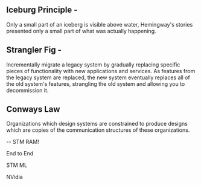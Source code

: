 ## Iceburg Principle - 
Only a small part of an iceberg is visible above water, Hemingway's stories presented only a small part of what was actually happening.

## Strangler Fig - 
Incrementally migrate a legacy system by gradually replacing specific pieces of functionality with new applications and services. As features from the legacy system are replaced, the new system eventually replaces all of the old system's features, strangling the old system and allowing you to decommission it.

## Conways Law
Organizations which design systems are constrained to produce designs which are copies of the communication structures of these organizations.


-- STM
RAM!

End to End 

STM ML

NVidia

